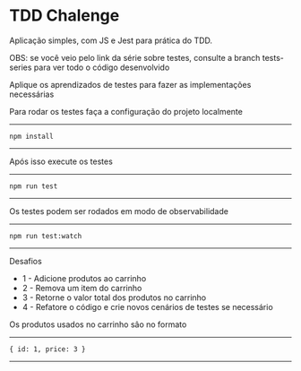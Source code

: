 # TDD Chalenge

Aplicação simples, com JS e Jest para prática do TDD.

OBS: se você veio pelo link da série sobre testes, consulte a branch tests-series para ver todo o código desenvolvido

Aplique os aprendizados de testes para fazer as implementações necessárias

Para rodar os testes faça a configuração do projeto localmente

---

    npm install

---

Após isso execute os testes

---

    npm run test

---

Os testes podem ser rodados em modo de observabilidade

---

    npm run test:watch

---

Desafios

- 1 - Adicione produtos ao carrinho
- 2 - Remova um item do carrinho
- 3 - Retorne o valor total dos produtos no carrinho
- 4 - Refatore o código e crie novos cenários de testes se necessário

Os produtos usados no carrinho sâo no formato

---

    { id: 1, price: 3 }

---